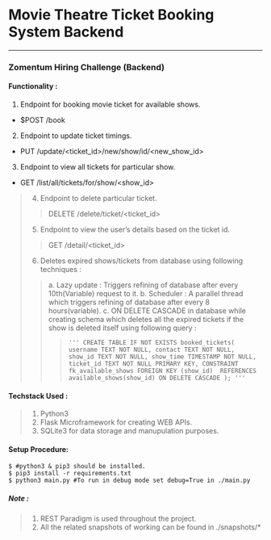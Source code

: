 # Movie Theatre Ticket Booking System Backend
---
### Zomentum Hiring Challenge (Backend)

#### Functionality :
1. Endpoint for booking movie ticket for available shows.
  * $POST /book
2. Endpoint to update ticket timings.
  * PUT /update/<ticket_id>/new/show/id/<new_show_id>
3. Endpoint to view all tickets for particular show.
  * GET /list/all/tickets/for/show/<show_id>
> 4. Endpoint to delete particular ticket.
>> DELETE /delete/ticket/<ticket_id>
> 5. Endpoint to view the user’s details based on the ticket id.
>> GET /detail/<ticket_id>
> 6. Deletes expired shows/tickets from database using following techniques : 
>> a. Lazy update : Triggers refining of database after every 10th(Variable) request to it.
>> b. Scheduler : A parallel thread which triggers refining of database after every 8 hours(variable).
>> c. ON DELETE CASCADE in database while creating schema which deletes all the expired tickets if the show is deleted itself using following query :
>>>    `'''
        CREATE TABLE IF NOT EXISTS booked_tickets(
            username TEXT NOT NULL,
            contact TEXT NOT NULL,
            show_id TEXT NOT NULL,
            show_time TIMESTAMP NOT NULL,
            ticket_id TEXT NOT NULL PRIMARY KEY,
            CONSTRAINT fk_available_shows
                FOREIGN KEY (show_id) 
                REFERENCES available_shows(show_id)
                ON DELETE CASCADE
            );
        '''`
#### Techstack Used :
> 1. Python3
> 3. Flask Microframework for creating WEB APIs.
> 2. SQLite3 for data storage and manupulation purposes.

#### Setup Procedure:
    $ #python3 & pip3 should be installed.
    $ pip3 install -r requirements.txt
    $ python3 main.py #To run in debug mode set debug=True in ./main.py

##### Note : 
> 1. REST Paradigm is used throughout the project.
> 2. All the related snapshots of working can be found in ./snapshots/*
